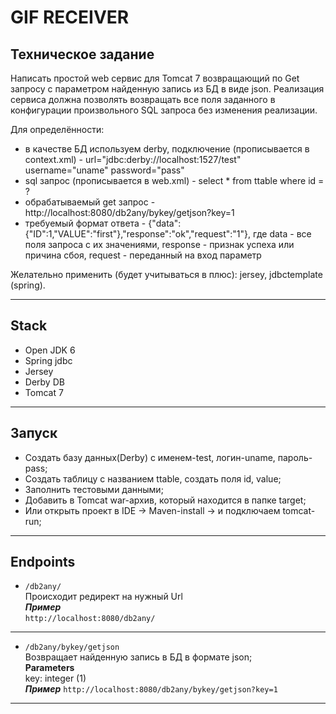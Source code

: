 # GIF RECEIVER
## Техническое задание
Написать простой web сервис для Tomcat 7 возвращающий по Get запросу с параметром найденную запись из БД в виде json.
Реализация сервиса должна позволять возвращать все поля заданного в конфигурации произвольного SQL запроса без изменения реализации.

Для определённости:
* в качестве БД используем derby, подключение (прописывается в context.xml) - url="jdbc:derby://localhost:1527/test" username="uname" password="pass"
* sql запрос (прописывается в web.xml) - select * from ttable where id = ?
* обрабатываемый get запрос - http://localhost:8080/db2any/bykey/getjson?key=1
* требуемый формат ответа - {"data":{"ID":1,"VALUE":"first"},"response":"ok","request":"1"}, где data - все поля запроса с их значениями, response - признак успеха или причина сбоя, request - переданный на вход параметр

Желательно применить (будет учитываться в плюс): jersey, jdbctemplate (spring).  
***
## Stack
- Open JDK 6    
- Spring jdbc
- Jersey
- Derby DB
- Tomcat 7
***
## Запуск
- Создать базу данных(Derby) с именем-test, логин-uname, пароль-pass;
- Создать таблицу с названием ttable, создать поля id, value;
- Заполнить тестовыми данными;
- Добавить в Tomcat  war-архив, который находится в папке target;
- Или открыть проект в IDE -> Maven-install -> и подключаем tomcat-run;
***
## Endpoints
- `/db2any/`  
Происходит редирект на нужный Url  
**_Пример_**   
`http://localhost:8080/db2any/`
------
- `/db2any/bykey/getjson`  
Возвращает найденную запись в БД в формате json;  
**Parameters**   
key: integer (1)   
**_Пример_** 
`http://localhost:8080/db2any/bykey/getjson?key=1`
***
